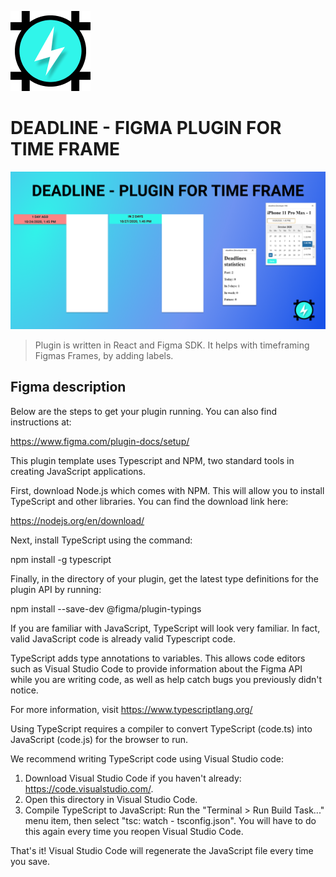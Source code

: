 ![Icon](icon.png)
# DEADLINE - FIGMA PLUGIN FOR TIME FRAME

![Plugin Cover](cover.png)

> Plugin is written in React and Figma SDK. It helps with timeframing Figmas Frames, by adding labels.

## Figma description

Below are the steps to get your plugin running. You can also find instructions at:

  https://www.figma.com/plugin-docs/setup/

This plugin template uses Typescript and NPM, two standard tools in creating JavaScript applications.

First, download Node.js which comes with NPM. This will allow you to install TypeScript and other
libraries. You can find the download link here:

  https://nodejs.org/en/download/

Next, install TypeScript using the command:

  npm install -g typescript

Finally, in the directory of your plugin, get the latest type definitions for the plugin API by running:

  npm install --save-dev @figma/plugin-typings

If you are familiar with JavaScript, TypeScript will look very familiar. In fact, valid JavaScript code
is already valid Typescript code.

TypeScript adds type annotations to variables. This allows code editors such as Visual Studio Code
to provide information about the Figma API while you are writing code, as well as help catch bugs
you previously didn't notice.

For more information, visit https://www.typescriptlang.org/

Using TypeScript requires a compiler to convert TypeScript (code.ts) into JavaScript (code.js)
for the browser to run.

We recommend writing TypeScript code using Visual Studio code:

1. Download Visual Studio Code if you haven't already: https://code.visualstudio.com/.
2. Open this directory in Visual Studio Code.
3. Compile TypeScript to JavaScript: Run the "Terminal > Run Build Task..." menu item,
    then select "tsc: watch - tsconfig.json". You will have to do this again every time
    you reopen Visual Studio Code.

That's it! Visual Studio Code will regenerate the JavaScript file every time you save.

